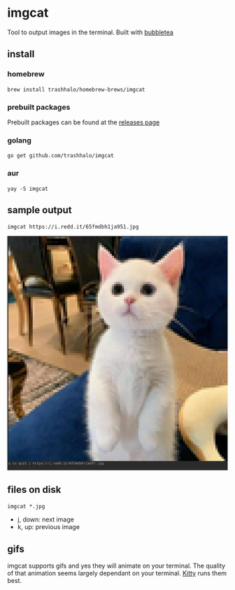 # imgcat

Tool to output images in the terminal. Built with [bubbletea](https://github.com/charmbracelet/bubbletea)

## install

### homebrew

```
brew install trashhalo/homebrew-brews/imgcat
```

### prebuilt packages

Prebuilt packages can be found at the [releases page](https://github.com/trashhalo/imgcat/releases)

### golang

```
go get github.com/trashhalo/imgcat
```

### aur

```
yay -S imgcat
```

## sample output
```
imgcat https://i.redd.it/65fmdbh1ja951.jpg
```

![sample](./sample.png)

## files on disk

```
imgcat *.jpg
```

- j, down: next image
- k, up: previous image

## gifs

imgcat supports gifs and yes they will animate on your terminal. The quality of that animation seems largely dependant on your terminal. [Kitty](https://sw.kovidgoyal.net/kitty/#) runs them best. 
